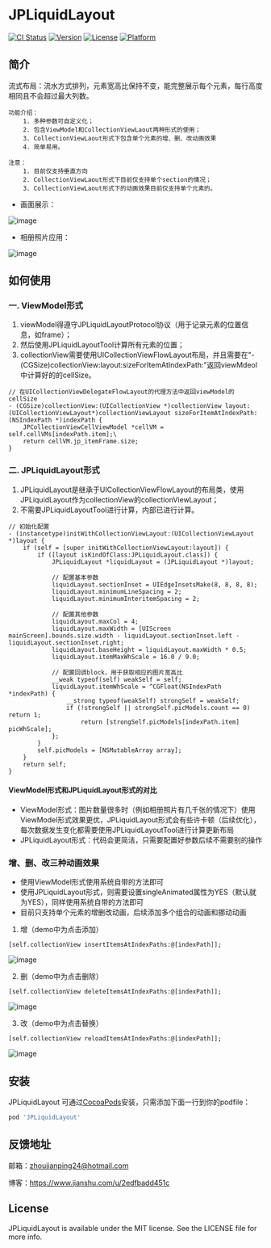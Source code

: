 # JPLiquidLayout

[![CI Status](https://img.shields.io/travis/Rogue24/JPLiquidLayout.svg?style=flat)](https://travis-ci.org/Rogue24/JPLiquidLayout)
[![Version](https://img.shields.io/cocoapods/v/JPLiquidLayout.svg?style=flat)](https://cocoapods.org/pods/JPLiquidLayout)
[![License](https://img.shields.io/cocoapods/l/JPLiquidLayout.svg?style=flat)](https://cocoapods.org/pods/JPLiquidLayout)
[![Platform](https://img.shields.io/cocoapods/p/JPLiquidLayout.svg?style=flat)](https://cocoapods.org/pods/JPLiquidLayout)

## 简介

流式布局：流水方式排列，元素宽高比保持不变，能完整展示每个元素，每行高度相同且不会超过最大列数。

    功能介绍：
        1. 多种参数可自定义化；
        2. 包含ViewModel和CollectionViewLaout两种形式的使用；
        3. CollectionViewLaout形式下包含单个元素的增、删、改动画效果
        4. 简单易用。

    注意：
        1. 目前仅支持垂直方向
        2. CollectionViewLaout形式下目前仅支持单个section的情况；
        3. CollectionViewLaout形式下的动画效果目前仅支持单个元素的。

- 画面展示：

![image](https://github.com/Rogue24/JPLiquidLayout/raw/master/Cover/cover.gif)

- 相册照片应用：

![image](https://github.com/Rogue24/JPLiquidLayout/raw/master/Cover/photos.gif)

## 如何使用

### 一. ViewModel形式
1. viewModel得遵守JPLiquidLayoutProtocol协议（用于记录元素的位置信息，如frame）；
2. 然后使用JPLiquidLayoutTool计算所有元素的位置；
3. collectionView需要使用UICollectionViewFlowLayout布局，并且需要在"- (CGSize)collectionView:layout:sizeForItemAtIndexPath:"返回viewMdeol中计算好的的cellSize。

```objc
// 在UICollectionViewDelegateFlowLayout的代理方法中返回viewModel的cellSize
- (CGSize)collectionView:(UICollectionView *)collectionView layout:(UICollectionViewLayout*)collectionViewLayout sizeForItemAtIndexPath:(NSIndexPath *)indexPath {
    JPCollectionViewCellViewModel *cellVM = self.cellVMs[indexPath.item];\
    return cellVM.jp_itemFrame.size;
}
```

### 二. JPLiquidLayout形式
1. JPLiquidLayout是继承于UICollectionViewFlowLayout的布局类，使用JPLiquidLayout作为collectionView的collectionViewLayout；
2. 不需要JPLiquidLayoutTool进行计算，内部已进行计算。

```objc
// 初始化配置
- (instancetype)initWithCollectionViewLayout:(UICollectionViewLayout *)layout {
    if (self = [super initWithCollectionViewLayout:layout]) {
        if ([layout isKindOfClass:JPLiquidLayout.class]) {
            JPLiquidLayout *liquidLayout = (JPLiquidLayout *)layout;

            // 配置基本参数
            liquidLayout.sectionInset = UIEdgeInsetsMake(8, 8, 8, 8);
            liquidLayout.minimumLineSpacing = 2;
            liquidLayout.minimumInteritemSpacing = 2;

            // 配置其他参数
            liquidLayout.maxCol = 4;
            liquidLayout.maxWidth = [UIScreen mainScreen].bounds.size.width - liquidLayout.sectionInset.left - liquidLayout.sectionInset.right;
            liquidLayout.baseHeight = liquidLayout.maxWidth * 0.5;
            liquidLayout.itemMaxWhScale = 16.0 / 9.0;

            // 配置回调block，用于获取相应的图片宽高比
            __weak typeof(self) weakSelf = self;
            liquidLayout.itemWhScale = ^CGFloat(NSIndexPath *indexPath) {
                __strong typeof(weakSelf) strongSelf = weakSelf;
                if (!strongSelf || strongSelf.picModels.count == 0) return 1;
                    return [strongSelf.picModels[indexPath.item] picWhScale];
            };
        }
        self.picModels = [NSMutableArray array];
    }
    return self;
}
```

#### ViewModel形式和JPLiquidLayout形式的对比
- ViewModel形式：图片数量很多时（例如相册照片有几千张的情况下）使用ViewModel形式效果更优，JPLiquidLayout形式会有些许卡顿（后续优化），每次数据发生变化都需要使用JPLiquidLayoutTool进行计算更新布局
- JPLiquidLayout形式：代码会更简洁，只需要配置好参数后续不需要别的操作

### 增、删、改三种动画效果
- 使用ViewModel形式使用系统自带的方法即可
- 使用JPLiquidLayout形式，则需要设置singleAnimated属性为YES（默认就为YES），同样使用系统自带的方法即可
- 目前只支持单个元素的增删改动画，后续添加多个组合的动画和挪动动画

1. 增（demo中为点击添加）
```objc
[self.collectionView insertItemsAtIndexPaths:@[indexPath]];
```
![image](https://github.com/Rogue24/JPLiquidLayout/raw/master/Cover/insert.gif)

2. 删（demo中为点击删除）
```objc
[self.collectionView deleteItemsAtIndexPaths:@[indexPath]];
```
![image](https://github.com/Rogue24/JPLiquidLayout/raw/master/Cover/delete.gif)

3. 改（demo中为点击替换）
```objc
[self.collectionView reloadItemsAtIndexPaths:@[indexPath]];
```
![image](https://github.com/Rogue24/JPLiquidLayout/raw/master/Cover/reload.gif)

###

## 安装

JPLiquidLayout 可通过[CocoaPods](http://cocoapods.org)安装，只需添加下面一行到你的podfile：

```ruby
pod 'JPLiquidLayout'
```

## 反馈地址

邮箱：zhoujianping24@hotmail.com

博客：https://www.jianshu.com/u/2edfbadd451c

## License

JPLiquidLayout is available under the MIT license. See the LICENSE file for more info.
